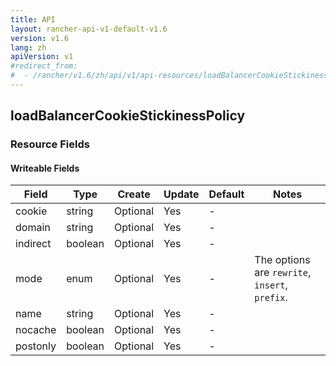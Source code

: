 ```yaml
---
title: API
layout: rancher-api-v1-default-v1.6
version: v1.6
lang: zh
apiVersion: v1
#redirect_from:
#  - /rancher/v1.6/zh/api/v1/api-resources/loadBalancerCookieStickinessPolicy/
---
```


## loadBalancerCookieStickinessPolicy



### Resource Fields

#### Writeable Fields

Field | Type | Create | Update | Default | Notes
---|---|---|---|---|---
cookie | string | Optional | Yes | - | 
domain | string | Optional | Yes | - | 
indirect | boolean | Optional | Yes | - | 
mode | enum | Optional | Yes | - | The options are `rewrite`, `insert`, `prefix`.
name | string | Optional | Yes | - | 
nocache | boolean | Optional | Yes | - | 
postonly | boolean | Optional | Yes | - | 



<br>
